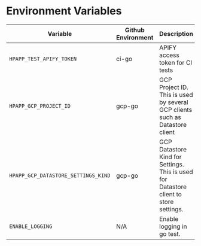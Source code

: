 # Environment Variables

| Variable                            | Github Environment | Description                                                                           |
| ----------------------------------- | ------------------ | ------------------------------------------------------------------------------------- |
| `HPAPP_TEST_APIFY_TOKEN`            | ci-go              | APIFY access token for CI tests                                                       |
| `HPAPP_GCP_PROJECT_ID`              | gcp-go             | GCP Project ID. This is used by several GCP clients such as Datastore client          |
| `HPAPP_GCP_DATASTORE_SETTINGS_KIND` | gcp-go             | GCP Datastore Kind for Settings. This is used for Datastore client to store settings. |
| `ENABLE_LOGGING`                    | N/A                | Enable logging in go test.                                                            |
